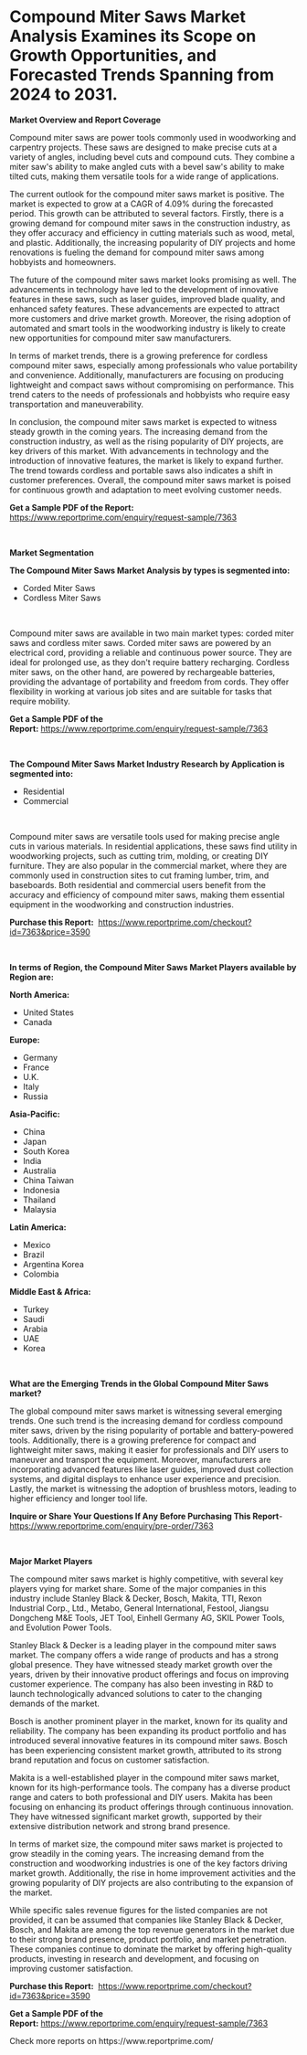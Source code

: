 <p><h1>Compound Miter Saws Market Analysis Examines its Scope on Growth Opportunities, and Forecasted Trends Spanning from 2024 to 2031.</h1></p><p><strong>Market Overview and Report Coverage</strong></p>
<p><p>Compound miter saws are power tools commonly used in woodworking and carpentry projects. These saws are designed to make precise cuts at a variety of angles, including bevel cuts and compound cuts. They combine a miter saw's ability to make angled cuts with a bevel saw's ability to make tilted cuts, making them versatile tools for a wide range of applications.</p><p>The current outlook for the compound miter saws market is positive. The market is expected to grow at a CAGR of 4.09% during the forecasted period. This growth can be attributed to several factors. Firstly, there is a growing demand for compound miter saws in the construction industry, as they offer accuracy and efficiency in cutting materials such as wood, metal, and plastic. Additionally, the increasing popularity of DIY projects and home renovations is fueling the demand for compound miter saws among hobbyists and homeowners.</p><p>The future of the compound miter saws market looks promising as well. The advancements in technology have led to the development of innovative features in these saws, such as laser guides, improved blade quality, and enhanced safety features. These advancements are expected to attract more customers and drive market growth. Moreover, the rising adoption of automated and smart tools in the woodworking industry is likely to create new opportunities for compound miter saw manufacturers.</p><p>In terms of market trends, there is a growing preference for cordless compound miter saws, especially among professionals who value portability and convenience. Additionally, manufacturers are focusing on producing lightweight and compact saws without compromising on performance. This trend caters to the needs of professionals and hobbyists who require easy transportation and maneuverability.</p><p>In conclusion, the compound miter saws market is expected to witness steady growth in the coming years. The increasing demand from the construction industry, as well as the rising popularity of DIY projects, are key drivers of this market. With advancements in technology and the introduction of innovative features, the market is likely to expand further. The trend towards cordless and portable saws also indicates a shift in customer preferences. Overall, the compound miter saws market is poised for continuous growth and adaptation to meet evolving customer needs.</p></p>
<p><strong>Get a Sample PDF of the Report:</strong> <a href="https://www.reportprime.com/enquiry/request-sample/7363">https://www.reportprime.com/enquiry/request-sample/7363</a></p>
<p>&nbsp;</p>
<p><strong>Market Segmentation</strong></p>
<p><strong>The Compound Miter Saws Market Analysis by types is segmented into:</strong></p>
<p><ul><li>Corded Miter Saws</li><li>Cordless Miter Saws</li></ul></p>
<p>&nbsp;</p>
<p><p>Compound miter saws are available in two main market types: corded miter saws and cordless miter saws. Corded miter saws are powered by an electrical cord, providing a reliable and continuous power source. They are ideal for prolonged use, as they don't require battery recharging. Cordless miter saws, on the other hand, are powered by rechargeable batteries, providing the advantage of portability and freedom from cords. They offer flexibility in working at various job sites and are suitable for tasks that require mobility.</p></p>
<p><strong>Get a Sample PDF of the Report:</strong>&nbsp;<a href="https://www.reportprime.com/enquiry/request-sample/7363">https://www.reportprime.com/enquiry/request-sample/7363</a></p>
<p>&nbsp;</p>
<p><strong>The Compound Miter Saws Market Industry Research by Application is segmented into:</strong></p>
<p><ul><li>Residential</li><li>Commercial</li></ul></p>
<p>&nbsp;</p>
<p><p>Compound miter saws are versatile tools used for making precise angle cuts in various materials. In residential applications, these saws find utility in woodworking projects, such as cutting trim, molding, or creating DIY furniture. They are also popular in the commercial market, where they are commonly used in construction sites to cut framing lumber, trim, and baseboards. Both residential and commercial users benefit from the accuracy and efficiency of compound miter saws, making them essential equipment in the woodworking and construction industries.</p></p>
<p><strong>Purchase this Report:</strong>&nbsp; <a href="https://www.reportprime.com/checkout?id=7363&price=3590">https://www.reportprime.com/checkout?id=7363&price=3590</a></p>
<p>&nbsp;</p>
<p><strong>In terms of Region, the Compound Miter Saws Market Players available by Region are:</strong></p>
<p>
    <p> <strong> North America: </strong>
        <ul>
            <li>United States</li>
            <li>Canada</li>
        </ul>
        </p> 
    <p> <strong> Europe: </strong>
        <ul>
            <li>Germany</li>
            <li>France</li>
            <li>U.K.</li>
            <li>Italy</li>
            <li>Russia</li>
        </ul>
        </p> 
    <p> <strong> Asia-Pacific: </strong>
        <ul>
            <li>China</li>
            <li>Japan</li>
            <li>South Korea</li>
            <li>India</li>
            <li>Australia</li>
            <li>China Taiwan</li>
            <li>Indonesia</li>
            <li>Thailand</li>
            <li>Malaysia</li>
        </ul>
        </p> 
    <p> <strong> Latin America: </strong>
        <ul>
            <li>Mexico</li>
            <li>Brazil</li>
            <li>Argentina Korea</li>
            <li>Colombia</li>
        </ul>
        </p> 
    <p> <strong> Middle East & Africa: </strong>
        <ul>
            <li>Turkey</li>
            <li>Saudi</li>
            <li>Arabia</li>
            <li>UAE</li>
            <li>Korea</li>
        </ul>
    </p>
    </p>
<p>&nbsp;</p>
<p><strong>What are the Emerging Trends in the Global Compound Miter Saws market?</strong></p>
<p><p>The global compound miter saws market is witnessing several emerging trends. One such trend is the increasing demand for cordless compound miter saws, driven by the rising popularity of portable and battery-powered tools. Additionally, there is a growing preference for compact and lightweight miter saws, making it easier for professionals and DIY users to maneuver and transport the equipment. Moreover, manufacturers are incorporating advanced features like laser guides, improved dust collection systems, and digital displays to enhance user experience and precision. Lastly, the market is witnessing the adoption of brushless motors, leading to higher efficiency and longer tool life.</p></p>
<p><strong>Inquire or Share Your Questions If Any Before Purchasing This Report</strong>- <a href="https://www.reportprime.com/enquiry/pre-order/7363">https://www.reportprime.com/enquiry/pre-order/7363</a></p>
<p>&nbsp;</p>
<p><strong>Major Market Players</strong></p>
<p><p>The compound miter saws market is highly competitive, with several key players vying for market share. Some of the major companies in this industry include Stanley Black & Decker, Bosch, Makita, TTI, Rexon Industrial Corp., Ltd., Metabo, General International, Festool, Jiangsu Dongcheng M&E Tools, JET Tool, Einhell Germany AG, SKIL Power Tools, and Evolution Power Tools. </p><p>Stanley Black & Decker is a leading player in the compound miter saws market. The company offers a wide range of products and has a strong global presence. They have witnessed steady market growth over the years, driven by their innovative product offerings and focus on improving customer experience. The company has also been investing in R&D to launch technologically advanced solutions to cater to the changing demands of the market.</p><p>Bosch is another prominent player in the market, known for its quality and reliability. The company has been expanding its product portfolio and has introduced several innovative features in its compound miter saws. Bosch has been experiencing consistent market growth, attributed to its strong brand reputation and focus on customer satisfaction.</p><p>Makita is a well-established player in the compound miter saws market, known for its high-performance tools. The company has a diverse product range and caters to both professional and DIY users. Makita has been focusing on enhancing its product offerings through continuous innovation. They have witnessed significant market growth, supported by their extensive distribution network and strong brand presence.</p><p>In terms of market size, the compound miter saws market is projected to grow steadily in the coming years. The increasing demand from the construction and woodworking industries is one of the key factors driving market growth. Additionally, the rise in home improvement activities and the growing popularity of DIY projects are also contributing to the expansion of the market.</p><p>While specific sales revenue figures for the listed companies are not provided, it can be assumed that companies like Stanley Black & Decker, Bosch, and Makita are among the top revenue generators in the market due to their strong brand presence, product portfolio, and market penetration. These companies continue to dominate the market by offering high-quality products, investing in research and development, and focusing on improving customer satisfaction.</p></p>
<p><strong>Purchase this Report:</strong>&nbsp;&nbsp;<a href="https://www.reportprime.com/checkout?id=7363&price=3590">https://www.reportprime.com/checkout?id=7363&price=3590</a></p>
<p></p>
<p><strong>Get a Sample PDF of the Report:</strong>&nbsp;<a href="https://www.reportprime.com/enquiry/request-sample/7363">https://www.reportprime.com/enquiry/request-sample/7363</a></p>
<p>Check more reports on https://www.reportprime.com/</p>